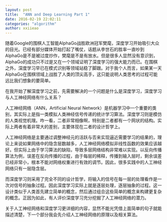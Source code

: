 ```yaml
---
layout: post
title:  "ANN and Deep Learning Part 1"
date: 2016-02-19 22:02:11
categories: "algorithm"
author: xxiieao
---
```


随着Google的围棋人工智能AlphaGo战胜欧洲冠军樊麾，深度学习开始吸引大众的目光。已经有部分媒体开始打起了嘴仗，话题从李世石的胜率一直吵到AlphaGo是不是被过度炒作，樊麾是不是有放水。但是很多人显然没有意识到，AlphaGo的成功只不过是又在一个领域证明了深度学习的强大能力而已。在围棋之外，深度学习早已在模式识别等领域站稳了脚跟。对于我个人而言，如果某一天AlphaGo在围棋领域上战胜了人类的顶尖高手，这只能说明人类思考的过程可能远比我们想象的要简单。

在我开始了解深度学习之前，先需要解决的一个问题是什么是深度学习，深度学习与人工神经网络有什么关系？

人工神经网络（ANN，Artificial Neural Network）是机器学习中一个重要的类别，其实际上是指一类模拟人类神经信号传递的统计学习算法。深度学习则是模仿的人类视觉机理。咋一看，二者非常相像啊，特别是二者都有一个网状的结构。实际上两者有着非常大的差别，主要体现在二者的设计哲学上。

人工神经网络是主要通过调整神经元的活跃与否来实现逼近需要学习的结果的，理论上来说如果网络中的隐含层数越多，人工神经网络模拟非线性函数的效果应该越好。但实际上由于学习算法的缺陷，导致多层网络结构非常难以实现。以反向传播算法为例，误差在反向传播的过程，由于每层的稀释，传播到输入层时，剩余误差已经非常小，根本不能对网络权重进行有效的调节。因此，很多实践中的人工神经网络只有一层隐含层。

而深度学习则采用了完全不同的设计哲学，将输入的信号在每一层的处理看作是一次对信号的抽象过程。因此深度学习实际上就是逐层处理，逐层抽象的过程。这一设计类似于人类首先建立简单的概念，然后通过组合这些简单的概念来构建更复杂的概念。正因为如此，有人评价深度学习充分挖掘了人工神经网络的潜力。

关于人工神经网络和深度学习更详细的内容，显然不能光凭借上面简单的句子就能描述清楚，下一个部分我会先介绍人工神经网络的原理以及相关算法。
